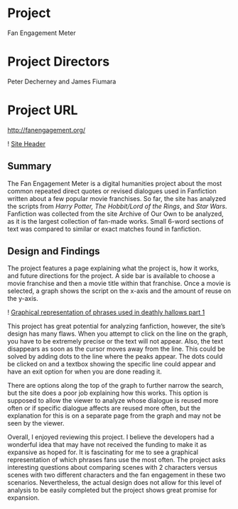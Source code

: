 # Project 
Fan Engagement Meter
# Project Directors
Peter Decherney and James Fiumara
# Project URL
http://fanengagement.org/

! [Site Header](https://github.com/kelsiesmith/kelsiesmith/images/FanEngagementMeter.png)

## Summary 
The Fan Engagement Meter is a digital humanities project about the most common repeated direct quotes or revised dialogues used in Fanfiction written about a few popular movie franchises. So far, the site has analyzed the scripts from *Harry Potter, The Hobbit/Lord of the Rings*, and *Star Wars*. Fanfiction was collected from the site Archive of Our Own to be analyzed, as it is the largest collection of fan-made works. Small 6-word sections of text was compared to similar or exact matches found in fanfiction. 
  
## Design and Findings 
The project features a page explaining what the project is, how it works, and future directions for the project. A side bar is available to choose a movie franchise and then a movie title within that franchise. Once a movie is selected, a graph shows the script on the x-axis and the amount of reuse on the y-axis. 
	
! [Graphical representation of phrases used in deathly hallows part 1](https://github.com/kelsiesmith/kelsiesmith/images/DeathlyHallowsGraph.png)

  This project has great potential for analyzing fanfiction, however, the site’s design has many flaws. When you attempt to click on the line on the graph, you have to be extremely precise or the text will not appear. Also, the text disappears as soon as the cursor moves away from the line. This could be solved by adding dots to the line where the peaks appear. The dots could be clicked on and a textbox showing the specific line could appear and have an exit option for when you are done reading it. 

There are options along the top of the graph to further narrow the search, but the site does a poor job explaining how this works. This option is supposed to allow the viewer to analyze whose dialogue is reused more often or if specific dialogue affects are reused more often, but the explanation for this is on a separate page from the graph and may not be seen by the viewer. 

Overall, I enjoyed reviewing this project. I believe the developers had a wonderful idea that may have not received the funding to make it as expansive as hoped for. It is fascinating for me to see a graphical representation of which phrases fans use the most often. The project asks interesting questions about comparing scenes with 2 characters versus scenes with two different characters and the fan engagement in these two scenarios. Nevertheless, the actual design does not allow for this level of analysis to be easily completed but the project shows great promise for expansion. 



